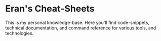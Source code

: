 # Eran's Cheat-Sheets
This is my personal knowledge-base. Here you'll find code-snippets, technical documentation, and command reference for various tools, and technologies.
